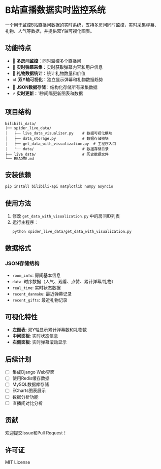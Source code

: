 # B站直播数据实时监控系统

一个用于监控B站直播间数据的实时系统，支持多房间同时监控，实时采集弹幕、礼物、人气等数据，并提供双Y轴可视化图表。

## 功能特点

- 🎯 **多房间监控**：同时监控多个直播间
- 💬 **实时弹幕采集**：实时获取弹幕内容和用户信息
- 🎁 **礼物数据统计**：统计礼物数量和价值
- 📊 **双Y轴可视化**：独立显示弹幕和礼物数据趋势
- 💾 **JSON数据存储**：结构化存储所有采集数据
- ⚡ **实时更新**：1秒间隔更新图表和数据

## 项目结构

```
bilibili_data/
├── spider_live_data/
│   ├── live_data_visualizer.py    # 数据可视化模块
│   ├── data_storage.py            # 数据存储模块
│   ├── get_data_with_visualization.py  # 主程序入口
│   └── data/                      # 数据存储目录
├── live_data/                     # 历史数据文件
└── README.md
```

## 安装依赖

```bash
pip install bilibili-api matplotlib numpy asyncio
```

## 使用方法

1. 修改 `get_data_with_visualization.py` 中的房间ID列表
2. 运行主程序：
   ```bash
   python spider_live_data/get_data_with_visualization.py
   ```

## 数据格式

### JSON存储结构
- `room_info`: 房间基本信息
- `data`: 时序数据（人气、观看、点赞、累计弹幕/礼物）
- `real_time`: 实时状态数据
- `recent_danmaku`: 最近弹幕记录
- `recent_gifts`: 最近礼物记录

## 可视化特性

- **左图表**: 双Y轴显示累计弹幕数和礼物数
- **中间面板**: 实时状态信息
- **右侧面板**: 实时弹幕滚动显示

## 后续计划

- [ ] 集成Django Web界面
- [ ] 使用Redis缓存数据
- [ ] MySQL数据库存储
- [ ] ECharts图表展示
- [ ] 数据分析功能
- [ ] 直播间对比分析

## 贡献

欢迎提交Issue和Pull Request！

## 许可证

MIT License